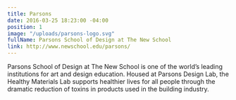 ```yaml
---
title: Parsons
date: 2016-03-25 18:23:00 -04:00
position: 1
image: "/uploads/parsons-logo.svg"
fullName: Parsons School of Design at The New School
link: http://www.newschool.edu/parsons/
---
```


Parsons School of Design at The New School is one of the world’s leading institutions for art and design education. Housed at Parsons Design Lab, the Healthy Materials Lab supports healthier lives for all people through the dramatic reduction of toxins in products used in the building industry.
